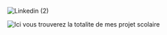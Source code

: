 ![Linkedin (2)](https://user-images.githubusercontent.com/95243744/223495022-39f02a05-23d6-4bf2-96c6-254712b4eeee.png)


![Ici vous trouverez la totalite de mes projet scolaire](https://user-images.githubusercontent.com/95243744/223503857-46256e54-7d3b-4f37-87e3-b7dd96391ed2.gif)
